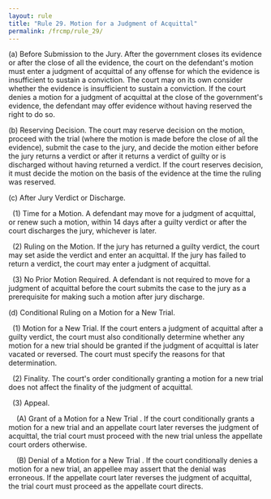```yaml
---
layout: rule
title: "Rule 29. Motion for a Judgment of Acquittal"
permalink: /frcmp/rule_29/
---
```


(a) Before Submission to the Jury. After the government closes its evidence or after the close of all the evidence, the court on the defendant's motion must enter a judgment of acquittal of any offense for which the evidence is insufficient to sustain a conviction. The court may on its own consider whether the evidence is insufficient to sustain a conviction. If the court denies a motion for a judgment of acquittal at the close of the government's evidence, the defendant may offer evidence without having reserved the right to do so.


(b) Reserving Decision. The court may reserve decision on the motion, proceed with the trial (where the motion is made before the close of all the evidence), submit the case to the jury, and decide the motion either before the jury returns a verdict or after it returns a verdict of guilty or is discharged without having returned a verdict. If the court reserves decision, it must decide the motion on the basis of the evidence at the time the ruling was reserved.


(c) After Jury Verdict or Discharge.


&nbsp;&nbsp;(1) Time for a Motion. A defendant may move for a judgment of acquittal, or renew such a motion, within 14 days after a guilty verdict or after the court discharges the jury, whichever is later.


&nbsp;&nbsp;(2) Ruling on the Motion. If the jury has returned a guilty verdict, the court may set aside the verdict and enter an acquittal. If the jury has failed to return a verdict, the court may enter a judgment of acquittal.


&nbsp;&nbsp;(3) No Prior Motion Required. A defendant is not required to move for a judgment of acquittal before the court submits the case to the jury as a prerequisite for making such a motion after jury discharge.


(d) Conditional Ruling on a Motion for a New Trial.


&nbsp;&nbsp;(1) Motion for a New Trial. If the court enters a judgment of acquittal after a guilty verdict, the court must also conditionally determine whether any motion for a new trial should be granted if the judgment of acquittal is later vacated or reversed. The court must specify the reasons for that determination.


&nbsp;&nbsp;(2) Finality. The court's order conditionally granting a motion for a new trial does not affect the finality of the judgment of acquittal.


&nbsp;&nbsp;(3) Appeal.


&nbsp;&nbsp;&nbsp;&nbsp;(A) Grant of a Motion for a New Trial . If the court conditionally grants a motion for a new trial and an appellate court later reverses the judgment of acquittal, the trial court must proceed with the new trial unless the appellate court orders otherwise.


&nbsp;&nbsp;&nbsp;&nbsp;(B) Denial of a Motion for a New Trial . If the court conditionally denies a motion for a new trial, an appellee may assert that the denial was erroneous. If the appellate court later reverses the judgment of acquittal, the trial court must proceed as the appellate court directs.
